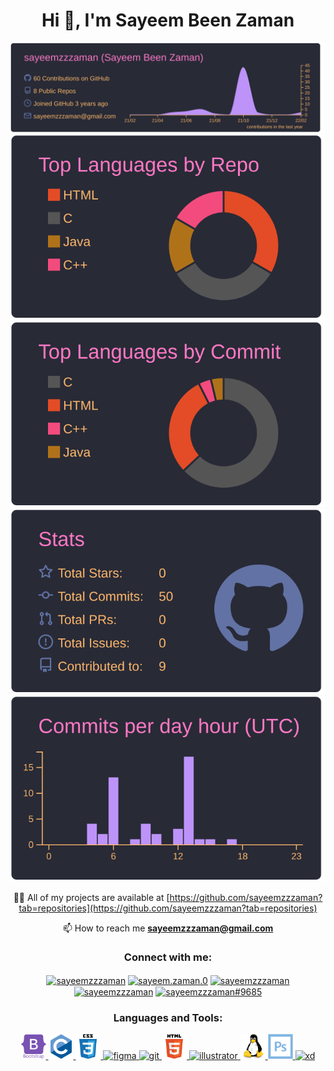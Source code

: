 <h1 align="center">Hi 👋, I'm Sayeem Been Zaman</h1>


<div align="center">

[![Summary card](https://raw.githubusercontent.com/sayeemzzzaman/github-profile-summary-cards/master/profile-summary-card-output/dracula/0-profile-details.svg)](https://github.com/sayeemzzzaman?tab=repositories)
[![1 repos per language](https://raw.githubusercontent.com/sayeemzzzaman/github-profile-summary-cards/master/profile-summary-card-output/dracula/1-repos-per-language.svg)](https://github.com/sayeemzzzaman?tab=repositories) [![](https://raw.githubusercontent.com/sayeemzzzaman/github-profile-summary-cards/master/profile-summary-card-output/dracula/2-most-commit-language.svg)](https://github.com/sayeemzzzaman?tab=repositories)
[![Stats](https://raw.githubusercontent.com/sayeemzzzaman/github-profile-summary-cards/master/profile-summary-card-output/dracula/3-stats.svg)](https://github.com/sayeemzzzaman?tab=repositories) [![Productive time SVG](https://raw.githubusercontent.com/sayeemzzzaman/github-profile-summary-cards/master/profile-summary-card-output/dracula/4-productive-time.svg)](https://github.com/sayeemzzzaman?tab=repositories)
  
</div>

<div align="center">
  
👨‍💻 All of my projects are available at [https://github.com/sayeemzzzaman?tab=repositories](https://github.com/sayeemzzzaman?tab=repositories)

    
📫 How to reach me **sayeemzzzaman@gmail.com** 
  
</div>

<h3 align="center">Connect with me:</h3>
<p align="center">
<a href="https://linkedin.com/in/sayeemzzzaman" target="blank"><img align="center" src="https://raw.githubusercontent.com/rahuldkjain/github-profile-readme-generator/master/src/images/icons/Social/linked-in-alt.svg" alt="sayeemzzzaman" height="30" width="40" /></a>
<a href="https://fb.com/sayeem.zaman.0" target="blank"><img align="center" src="https://raw.githubusercontent.com/rahuldkjain/github-profile-readme-generator/master/src/images/icons/Social/facebook.svg" alt="sayeem.zaman.0" height="30" width="40" /></a>
<a href="https://instagram.com/sayeemzzzaman" target="blank"><img align="center" src="https://raw.githubusercontent.com/rahuldkjain/github-profile-readme-generator/master/src/images/icons/Social/instagram.svg" alt="sayeemzzzaman" height="30" width="40" /></a>
<a href="https://codeforces.com/profile/sayeemzzzaman" target="blank"><img align="center" src="https://cdn.jsdelivr.net/npm/simple-icons@3.0.1/icons/codeforces.svg" alt="sayeemzzzaman" height="30" width="40" /></a>
<a href="https://discord.gg/sayeemzzzaman#9685" target="blank"><img align="center" src="https://raw.githubusercontent.com/rahuldkjain/github-profile-readme-generator/master/src/images/icons/Social/discord.svg" alt="sayeemzzzaman#9685" height="30" width="40" /></a>
</p>

<h3 align="center">Languages and Tools:</h3>
<p align="center"> <a href="https://getbootstrap.com" target="_blank"> <img src="https://raw.githubusercontent.com/devicons/devicon/master/icons/bootstrap/bootstrap-plain-wordmark.svg" alt="bootstrap" width="40" height="40"/> </a> <a href="https://www.cprogramming.com/" target="_blank"> <img src="https://raw.githubusercontent.com/devicons/devicon/master/icons/c/c-original.svg" alt="c" width="40" height="40"/> </a> <a href="https://www.w3schools.com/css/" target="_blank"> <img src="https://raw.githubusercontent.com/devicons/devicon/master/icons/css3/css3-original-wordmark.svg" alt="css3" width="40" height="40"/> </a> <a href="https://www.figma.com/" target="_blank"> <img src="https://www.vectorlogo.zone/logos/figma/figma-icon.svg" alt="figma" width="40" height="40"/> </a> <a href="https://git-scm.com/" target="_blank"> <img src="https://www.vectorlogo.zone/logos/git-scm/git-scm-icon.svg" alt="git" width="40" height="40"/> </a> <a href="https://www.w3.org/html/" target="_blank"> <img src="https://raw.githubusercontent.com/devicons/devicon/master/icons/html5/html5-original-wordmark.svg" alt="html5" width="40" height="40"/> </a> <a href="https://www.adobe.com/in/products/illustrator.html" target="_blank"> <img src="https://www.vectorlogo.zone/logos/adobe_illustrator/adobe_illustrator-icon.svg" alt="illustrator" width="40" height="40"/> </a> <a href="https://www.linux.org/" target="_blank"> <img src="https://raw.githubusercontent.com/devicons/devicon/master/icons/linux/linux-original.svg" alt="linux" width="40" height="40"/> </a> <a href="https://www.photoshop.com/en" target="_blank"> <img src="https://raw.githubusercontent.com/devicons/devicon/master/icons/photoshop/photoshop-line.svg" alt="photoshop" width="40" height="40"/> </a> <a href="https://www.adobe.com/products/xd.html" target="_blank"> <img src="https://cdn.worldvectorlogo.com/logos/adobe-xd.svg" alt="xd" width="40" height="40"/> </a> </p>

